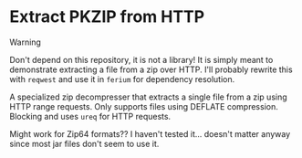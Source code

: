 # Extract PKZIP from HTTP

> [!WARNING]
> Don't depend on this repository, it is not a library!
> It is simply meant to demonstrate extracting a file from a zip over HTTP.
> I'll probably rewrite this with `reqwest` and use it in `ferium` for dependency resolution.

A specialized zip decompresser that extracts a single file from a zip using HTTP range requests. Only supports files using DEFLATE compression. Blocking and uses `ureq` for HTTP requests.

Might work for Zip64 formats?? I haven't tested it... doesn't matter anyway since most jar files don't seem to use it.
